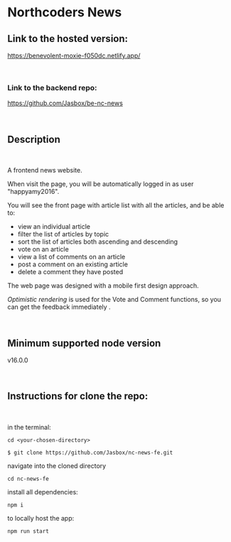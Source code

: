 <!-- @format -->

# Northcoders News 

## Link to the hosted version:

https://benevolent-moxie-f050dc.netlify.app/

<br>

### Link to the backend repo:
https://github.com/Jasbox/be-nc-news

<br>

## Description
<br>

A frontend news website. 

When visit the page, you will be automatically logged in as user "happyamy2016".

You will see the front page with article list with all the articles, and be able to:

  - view an individual article
  - filter the list of articles by topic
  - sort the list of articles both ascending and descending
  - vote on an article
  - view a list of comments on an article
  - post a comment on an existing article
  - delete a comment they have posted

The web page was designed with a mobile first design approach. 

<em>Optimistic rendering</em> is used for the Vote and Comment functions, so you can get the feedback immediately . 

<br>



## Minimum supported node version

v16.0.0

<br>

## Instructions for clone the repo:

<br>

in the terminal: 

```
cd <your-chosen-directory>
```


```
$ git clone https://github.com/Jasbox/nc-news-fe.git
```

navigate into the cloned directory

```
cd nc-news-fe
```

install all dependencies:
```
npm i
```
to locally host the app:
```
npm run start
```


